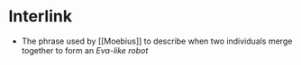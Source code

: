 # Interlink
- The phrase used by [[Moebius]] to describe when two individuals merge together to form an *Eva-like robot*